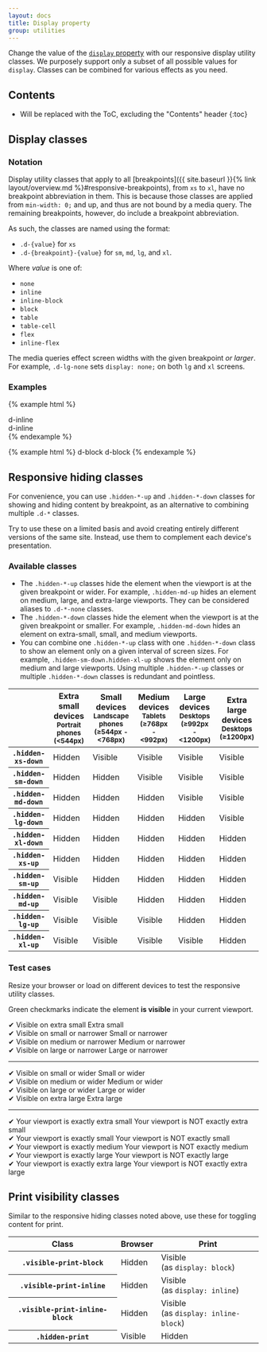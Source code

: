 ```yaml
---
layout: docs
title: Display property
group: utilities
---
```


Change the value of the [`display` property](https://developer.mozilla.org/en-US/docs/Web/CSS/display) with our responsive display utility classes. We purposely support only a subset of all possible values for `display`. Classes can be combined for various effects as you need.


## Contents

* Will be replaced with the ToC, excluding the "Contents" header
{:toc}


## Display classes

### Notation

Display utility classes that apply to all [breakpoints]({{ site.baseurl }}{% link layout/overview.md %}#responsive-breakpoints), from `xs` to `xl`, have no breakpoint abbreviation in them. This is because those classes are applied from `min-width: 0;` and up, and thus are not bound by a media query. The remaining breakpoints, however, do include a breakpoint abbreviation.

As such, the classes are named using the format:

* `.d-{value}` for `xs`
* `.d-{breakpoint}-{value}` for `sm`, `md`, `lg`, and `xl`.

Where *value* is one of:

* `none`
* `inline`
* `inline-block`
* `block`
* `table`
* `table-cell`
* `flex`
* `inline-flex`

The media queries effect screen widths with the given breakpoint *or larger*. For example, `.d-lg-none` sets `display: none;` on both `lg` and `xl` screens.


### Examples

{% example html %}
<div class="d-inline p-2 bg-primary">d-inline</div>
<div class="d-inline p-2 bg-inverse">d-inline</div>
{% endexample %}

{% example html %}
<span class="d-block p-2 bg-primary">d-block</span>
<span class="d-block p-2 bg-inverse">d-block</span>
{% endexample %}


## Responsive hiding classes

For convenience, you can use `.hidden-*-up` and `.hidden-*-down` classes for showing and hiding content by breakpoint, as an alternative to combining multiple `.d-*` classes.

Try to use these on a limited basis and avoid creating entirely different versions of the same site. Instead, use them to complement each device's presentation.

###  Available classes

* The `.hidden-*-up` classes hide the element when the viewport is at the given breakpoint or wider. For example, `.hidden-md-up` hides an element on medium, large, and extra-large viewports. They can be considered aliases to `.d-*-none` classes.
* The `.hidden-*-down` classes hide the element when the viewport is at the given breakpoint or smaller. For example, `.hidden-md-down` hides an element on extra-small, small, and medium viewports.
* You can combine one `.hidden-*-up` class with one `.hidden-*-down` class to show an element only on a given interval of screen sizes. For example, `.hidden-sm-down.hidden-xl-up` shows the element only on medium and large viewports. Using multiple `.hidden-*-up` classes or multiple `.hidden-*-down` classes is redundant and pointless.

<table class="table table-bordered table-striped responsive-utilities table-responsive">
  <thead>
    <tr>
      <th></th>
      <th>
        Extra small devices
        <small>Portrait phones (&lt;544px)</small>
      </th>
      <th>
        Small devices
        <small>Landscape phones (&ge;544px - &lt;768px)</small>
      </th>
      <th>
        Medium devices
        <small>Tablets (&ge;768px - &lt;992px)</small>
      </th>
      <th>
        Large devices
        <small>Desktops (&ge;992px - &lt;1200px)</small>
      </th>
      <th>
        Extra large devices
        <small>Desktops (&ge;1200px)</small>
      </th>
    </tr>
  </thead>
  <tbody>
    <tr>
      <th scope="row"><code>.hidden-xs-down</code></th>
      <td class="is-hidden">Hidden</td>
      <td class="is-visible">Visible</td>
      <td class="is-visible">Visible</td>
      <td class="is-visible">Visible</td>
      <td class="is-visible">Visible</td>
    </tr>
    <tr>
      <th scope="row"><code>.hidden-sm-down</code></th>
      <td class="is-hidden">Hidden</td>
      <td class="is-hidden">Hidden</td>
      <td class="is-visible">Visible</td>
      <td class="is-visible">Visible</td>
      <td class="is-visible">Visible</td>
    </tr>
    <tr>
      <th scope="row"><code>.hidden-md-down</code></th>
      <td class="is-hidden">Hidden</td>
      <td class="is-hidden">Hidden</td>
      <td class="is-hidden">Hidden</td>
      <td class="is-visible">Visible</td>
      <td class="is-visible">Visible</td>
    </tr>
    <tr>
      <th scope="row"><code>.hidden-lg-down</code></th>
      <td class="is-hidden">Hidden</td>
      <td class="is-hidden">Hidden</td>
      <td class="is-hidden">Hidden</td>
      <td class="is-hidden">Hidden</td>
      <td class="is-visible">Visible</td>
    </tr>
    <tr>
      <th scope="row"><code>.hidden-xl-down</code></th>
      <td class="is-hidden">Hidden</td>
      <td class="is-hidden">Hidden</td>
      <td class="is-hidden">Hidden</td>
      <td class="is-hidden">Hidden</td>
      <td class="is-hidden">Hidden</td>
    </tr>
    <tr>
      <th scope="row"><code>.hidden-xs-up</code></th>
      <td class="is-hidden">Hidden</td>
      <td class="is-hidden">Hidden</td>
      <td class="is-hidden">Hidden</td>
      <td class="is-hidden">Hidden</td>
      <td class="is-hidden">Hidden</td>
    </tr>
    <tr>
      <th scope="row"><code>.hidden-sm-up</code></th>
      <td class="is-visible">Visible</td>
      <td class="is-hidden">Hidden</td>
      <td class="is-hidden">Hidden</td>
      <td class="is-hidden">Hidden</td>
      <td class="is-hidden">Hidden</td>
    </tr>
    <tr>
      <th scope="row"><code>.hidden-md-up</code></th>
      <td class="is-visible">Visible</td>
      <td class="is-visible">Visible</td>
      <td class="is-hidden">Hidden</td>
      <td class="is-hidden">Hidden</td>
      <td class="is-hidden">Hidden</td>
    </tr>
    <tr>
      <th scope="row"><code>.hidden-lg-up</code></th>
      <td class="is-visible">Visible</td>
      <td class="is-visible">Visible</td>
      <td class="is-visible">Visible</td>
      <td class="is-hidden">Hidden</td>
      <td class="is-hidden">Hidden</td>
    </tr>
    <tr>
      <th scope="row"><code>.hidden-xl-up</code></th>
      <td class="is-visible">Visible</td>
      <td class="is-visible">Visible</td>
      <td class="is-visible">Visible</td>
      <td class="is-visible">Visible</td>
      <td class="is-hidden">Hidden</td>
    </tr>
  </tbody>
</table>

### Test cases

Resize your browser or load on different devices to test the responsive utility classes.

Green checkmarks indicate the element **is visible** in your current viewport.

<div class="row responsive-utilities-test visible-on">
  <div class="col-6 col-sm-3">
    <span class="hidden-sm-up visible">&#10004; Visible on extra small</span>
    <span class="hidden-xs-down not-visible">Extra small</span>
  </div>
  <div class="col-6 col-sm-3">
    <span class="hidden-md-up visible">&#10004; Visible on small or narrower</span>
    <span class="hidden-sm-down not-visible">Small or narrower</span>
  </div>
  <div class="col-6 col-sm-3">
    <span class="hidden-lg-up visible">&#10004; Visible on medium or narrower</span>
    <span class="hidden-md-down not-visible">Medium or narrower</span>
  </div>
  <div class="col-6 col-sm-3">
    <span class="hidden-xl-up visible">&#10004; Visible on large or narrower</span>
    <span class="hidden-lg-down not-visible">Large or narrower</span>
  </div>
</div>

<hr>

<div class="row responsive-utilities-test visible-on">
  <div class="col-6 col-sm-3">
    <span class="hidden-xs-down visible">&#10004; Visible on small or wider</span>
    <span class="hidden-sm-up not-visible">Small or wider</span>
  </div>
  <div class="col-6 col-sm-3">
    <span class="hidden-sm-down visible">&#10004; Visible on medium or wider</span>
    <span class="hidden-md-up not-visible">Medium or wider</span>
  </div>
  <div class="col-6 col-sm-3">
    <span class="hidden-md-down visible">&#10004; Visible on large or wider</span>
    <span class="hidden-lg-up not-visible">Large or wider</span>
  </div>
  <div class="col-6 col-sm-3">
    <span class="hidden-lg-down visible">&#10004; Visible on extra large</span>
    <span class="hidden-xl-up not-visible">Extra large</span>
  </div>
</div>

<hr>

<div class="row responsive-utilities-test visible-on">
  <div class="col-6 col-sm-4">
    <span class="hidden-sm-up visible">&#10004; Your viewport is exactly extra small</span>
    <span class="hidden-xs-down not-visible">Your viewport is NOT exactly extra small</span>
  </div>
  <div class="col-6 col-sm-4">
    <span class="hidden-xs-down hidden-md-up visible">&#10004; Your viewport is exactly small</span>
    <span class="hidden-sm-only not-visible">Your viewport is NOT exactly small</span>
  </div>
  <div class="col-6 col-sm-4">
    <span class="hidden-sm-down hidden-lg-up visible">&#10004; Your viewport is exactly medium</span>
    <span class="hidden-md-only not-visible">Your viewport is NOT exactly medium</span>
  </div>
  </div>

<div class="row responsive-utilities-test visible-on">
  <div class="col-6 col-sm-4">
    <span class="hidden-md-down hidden-xl-up visible">&#10004; Your viewport is exactly large</span>
    <span class="hidden-lg-only not-visible">Your viewport is NOT exactly large</span>
  </div>
  <div class="col-6 col-sm-4">
    <span class="hidden-lg-down visible">&#10004; Your viewport is exactly extra large</span>
    <span class="hidden-xl-only not-visible">Your viewport is NOT exactly extra large</span>
  </div>
</div>


## Print visibility classes

<p>Similar to the responsive hiding classes noted above, use these for toggling content for print.</p>
<table class="table table-bordered table-striped responsive-utilities table-responsive">
  <thead>
    <tr>
      <th>Class</th>
      <th>Browser</th>
      <th>Print</th>
    </tr>
  </thead>
  <tbody>
    <tr>
      <th><code>.visible-print-block</code></th>
      <td class="is-hidden">Hidden</td>
      <td class="is-visible">Visible<br>(as <code>display: block</code>)</td>
    </tr>
    <tr>
      <th><code>.visible-print-inline</code></th>
      <td class="is-hidden">Hidden</td>
      <td class="is-visible">Visible<br>(as <code>display: inline</code>)</td>
    </tr>
    <tr>
      <th><code>.visible-print-inline-block</code></th>
      <td class="is-hidden">Hidden</td>
      <td class="is-visible">Visible<br>(as <code>display: inline-block</code>)</td>
    </tr>
    <tr>
      <th><code>.hidden-print</code></th>
      <td class="is-visible">Visible</td>
      <td class="is-hidden">Hidden</td>
    </tr>
  </tbody>
</table>

